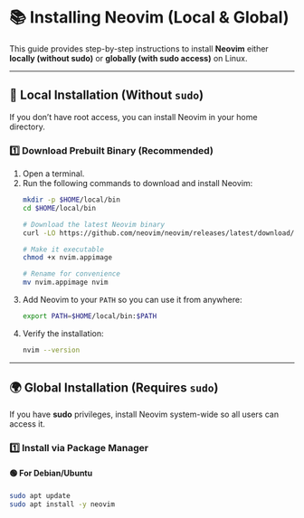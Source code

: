 # 📚 Installing Neovim (Local & Global)

This guide provides step-by-step instructions to install **Neovim** either **locally (without sudo)** or **globally (with sudo access)** on Linux.

---

## 🚀 Local Installation (Without `sudo`)

If you don’t have root access, you can install Neovim in your home directory.

### 1️⃣ **Download Prebuilt Binary (Recommended)**
1. Open a terminal.
2. Run the following commands to download and install Neovim:
   ```bash
   mkdir -p $HOME/local/bin
   cd $HOME/local/bin

   # Download the latest Neovim binary
   curl -LO https://github.com/neovim/neovim/releases/latest/download/nvim.appimage

   # Make it executable
   chmod +x nvim.appimage

   # Rename for convenience
   mv nvim.appimage nvim
   ```
3. Add Neovim to your `PATH` so you can use it from anywhere:
   ```bash
   export PATH=$HOME/local/bin:$PATH
   ```
4. Verify the installation:
   ```bash
   nvim --version
   ```

---

## 🌍 Global Installation (Requires `sudo`)

If you have **sudo** privileges, install Neovim system-wide so all users can access it.

### 1️⃣ **Install via Package Manager**
#### 🟢 **For Debian/Ubuntu**
```bash
sudo apt update
sudo apt install -y neovim
```
